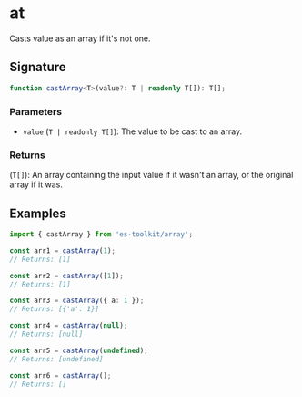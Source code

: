 # at

Casts value as an array if it's not one.

## Signature

```typescript
function castArray<T>(value?: T | readonly T[]): T[];
```

### Parameters

- `value` (`T | readonly T[]`): The value to be cast to an array.

### Returns

(`T[]`): An array containing the input value if it wasn't an array, or the original array if it was.

## Examples

```typescript
import { castArray } from 'es-toolkit/array';

const arr1 = castArray(1);
// Returns: [1]

const arr2 = castArray([1]);
// Returns: [1]

const arr3 = castArray({ a: 1 });
// Returns: [{'a': 1}]

const arr4 = castArray(null);
// Returns: [null]

const arr5 = castArray(undefined);
// Returns: [undefined]

const arr6 = castArray();
// Returns: []
```
